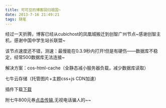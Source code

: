 ```yaml
---
title: 可可豆的博客回归祖国~
date: 2013-7-16 21:49:21
tags: 随笔
---
```

经过一天折腾，博客已经从cubichost的凤凰城搬迁到创智广州节点~感谢创智主机，感谢中国中学生站长联盟~

该节点速度还不错，测速：最慢能在0.3.9秒内打开!但是有硬伤——数据库不稳定，经常500数据库无法连接~

解决方案：cos-html-cache（全静态减小服务器负载，减少数据库读取）

七牛云存储（托管图片+主题css+js CDN加速）

插件下载[下载](http://kekedou.qiniudn.com/wpjam-qiniutek.zip)

附七牛800元券[点击传输](http://www.36kr.net/service/i/21),无视电话骗人的~~